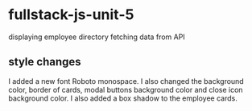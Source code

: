 # fullstack-js-unit-5
 displaying employee directory fetching data from API

 ## style changes

 I added a new font Roboto monospace. I also changed the background color, border of cards, modal buttons background color and close icon background color. I also added a box shadow to the employee cards.
 
